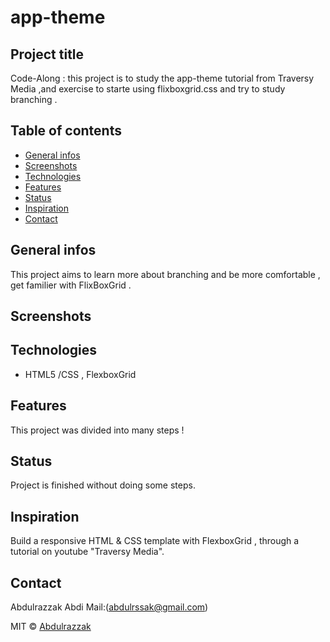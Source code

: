 # app-theme


## Project title
Code-Along : this project is to study the app-theme tutorial from Traversy Media ,and exercise to starte using flixboxgrid.css
and try to study branching .

## Table of contents
+ [General infos](#General-infos )
+ [Screenshots](#Screenshots )
+ [Technologies](#Technologies )
+ [Features](#Features )
+ [Status](#Status )
+ [Inspiration](#Inspiration )
+ [Contact](#Contact )


## General infos 
This project aims to learn more about branching and be more comfortable , get familier with FlixBoxGrid .
 
## Screenshots

## Technologies 
+ HTML5 /CSS , FlexboxGrid

## Features
This project was divided into many steps !

## Status
Project is finished without doing some steps. 

## Inspiration
 Build a responsive HTML & CSS template with FlexboxGrid ,  through a tutorial on youtube "Traversy Media".

## Contact
Abdulrazzak Abdi  Mail:(abdulrssak@gmail.com)


MIT © [Abdulrazzak]()
